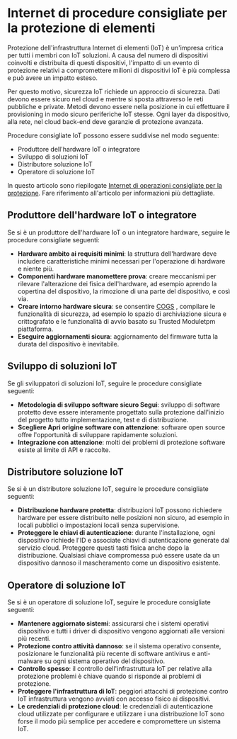 <properties
   pageTitle="Internet di procedure consigliate per la protezione aspetti | Microsoft Azure"
   description="L'articolo comprende un elenco curated di Microsoft Internet di operazioni consigliate per la protezione e consigli."
   services="security"
   documentationCenter="na"
   authors="TomShinder"
   manager="StevenPo"
   editor="TomSh"/>

<tags
   ms.service="security"
   ms.devlang="na"
   ms.topic="article"
   ms.tgt_pltfrm="na"
   ms.workload="na"
   ms.date="10/25/2016"
   ms.author="yurid"/>

# <a name="internet-of-things-security-best-practices"></a>Internet di procedure consigliate per la protezione di elementi

Protezione dell'infrastruttura Internet di elementi (IoT) è un'impresa critica per tutti i membri con IoT soluzioni. A causa del numero di dispositivi coinvolti e distribuita di questi dispositivi, l'impatto di un evento di protezione relativi a compromettere milioni di dispositivi IoT è più complessa e può avere un impatto esteso.

Per questo motivo, sicurezza IoT richiede un approccio di sicurezza. Dati devono essere sicuro nel cloud e mentre si sposta attraverso le reti pubbliche e private. Metodi devono essere nella posizione in cui effettuare il provisioning in modo sicuro periferiche IoT stesse. Ogni layer da dispositivo, alla rete, nel cloud back-end deve garanzie di protezione avanzata.

Procedure consigliate IoT possono essere suddivise nel modo seguente:

- Produttore dell'hardware IoT o integratore
- Sviluppo di soluzioni IoT
- Distributore soluzione IoT
- Operatore di soluzione IoT

In questo articolo sono riepilogate [Internet di operazioni consigliate per la protezione](../iot-suite/iot-security-best-practices.md). Fare riferimento all'articolo per informazioni più dettagliate.

## <a name="iot-hardware-manufacturer-or-integrator"></a>Produttore dell'hardware IoT o integratore

Se si è un produttore dell'hardware IoT o un integratore hardware, seguire le procedure consigliate seguenti:

- **Hardware ambito ai requisiti minimi**: la struttura dell'hardware deve includere caratteristiche minimi necessari per l'operazione di hardware e niente più. 
- **Componenti hardware manomettere prova**: creare meccanismi per rilevare l'alterazione dei fisica dell'hardware, ad esempio aprendo la copertina del dispositivo, la rimozione di una parte del dispositivo, e così via. 
- **Creare intorno hardware sicura**: se consentire [COGS](https://en.wikipedia.org/wiki/Cost_of_goods_sold) , compilare le funzionalità di sicurezza, ad esempio lo spazio di archiviazione sicura e crittografato e le funzionalità di avvio basato su Trusted Moduletpm piattaforma.
- **Eseguire aggiornamenti sicura**: aggiornamento del firmware tutta la durata del dispositivo è inevitabile.

## <a name="iot-solution-developer"></a>Sviluppo di soluzioni IoT

Se gli sviluppatori di soluzioni IoT, seguire le procedure consigliate seguenti:

- **Metodologia di sviluppo software sicuro Segui**: sviluppo di software protetto deve essere interamente progettato sulla protezione dall'inizio del progetto tutto implementazione, test e di distribuzione.
- **Scegliere Apri origine software con attenzione**: software open source offre l'opportunità di sviluppare rapidamente soluzioni.
- **Integrazione con attenzione**: molti dei problemi di protezione software esiste al limite di API e raccolte. 

## <a name="iot-solution-deployer"></a>Distributore soluzione IoT

Se si è un distributore soluzione IoT, seguire le procedure consigliate seguenti:

- **Distribuzione hardware protetta**: distribuzioni IoT possono richiedere hardware per essere distribuito nelle posizioni non sicuro, ad esempio in locali pubblici o impostazioni locali senza supervisione.
- **Proteggere le chiavi di autenticazione**: durante l'installazione, ogni dispositivo richiede l'ID e associate chiavi di autenticazione generate dal servizio cloud. Proteggere questi tasti fisica anche dopo la distribuzione. Qualsiasi chiave compromessa può essere usate da un dispositivo dannoso il mascheramento come un dispositivo esistente.

## <a name="iot-solution-operator"></a>Operatore di soluzione IoT

Se si è un operatore di soluzione IoT, seguire le procedure consigliate seguenti:

- **Mantenere aggiornato sistemi**: assicurarsi che i sistemi operativi dispositivo e tutti i driver di dispositivo vengono aggiornati alle versioni più recenti. 
- **Protezione contro attività dannoso**: se il sistema operativo consente, posizionare le funzionalità più recente di software antivirus e anti-malware su ogni sistema operativo del dispositivo. 
- **Controllo spesso**: il controllo dell'infrastruttura IoT per relative alla protezione problemi è chiave quando si risponde ai problemi di protezione.
- **Proteggere l'infrastruttura di IoT**: peggiori attacchi di protezione contro IoT infrastruttura vengono avviati con accesso fisico ai dispositivi.
- **Le credenziali di protezione cloud**: le credenziali di autenticazione cloud utilizzate per configurare e utilizzare i una distribuzione IoT sono forse il modo più semplice per accedere e compromettere un sistema IoT. 
